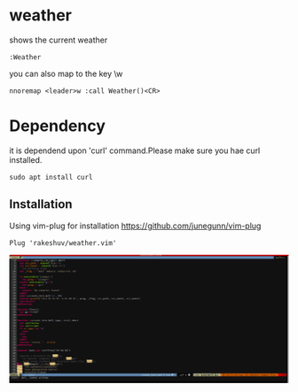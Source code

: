 # weather
shows the current weather
```vim
:Weather
```
	
you can also map to the key \w
```vim
nnoremap <leader>w :call Weather()<CR>
```
	
# Dependency
it is dependend upon 'curl' command.Please make sure you hae curl installed.
```vim
sudo apt install curl
```

	
## Installation
Using vim-plug for installation https://github.com/junegunn/vim-plug
```vim
Plug 'rakeshuv/weather.vim'
```
![Working](PluginInstallationAndUsage.gif)

